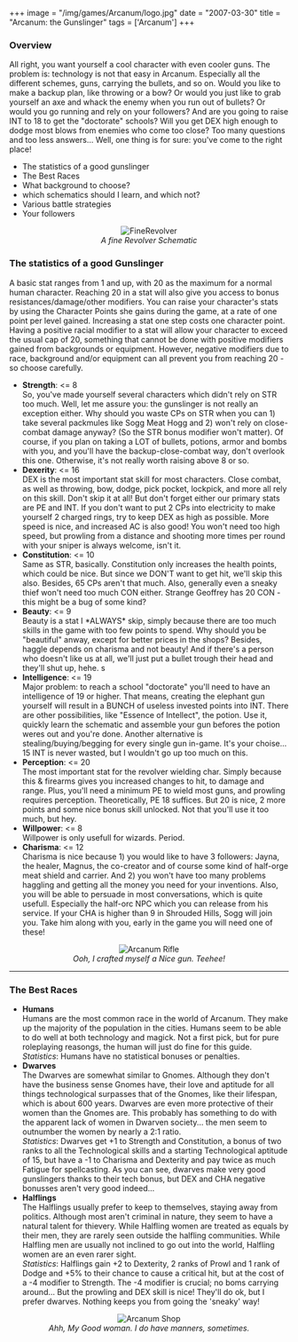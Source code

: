 +++
image = "/img/games/Arcanum/logo.jpg"
date = "2007-03-30"
title = "Arcanum: the Gunslinger"
tags = ['Arcanum']
+++

<div class='vspace'></div><h3>Overview</h3>

<p class='vspace'>All right, you want yourself a cool character with even cooler guns. The problem is: technology is not that easy in Arcanum. Especially all the different schemes, guns, carrying the bullets, and so on. Would you like to make a backup plan, like throwing or a bow? Or would you just like to grab yourself an axe and whack the enemy when you run out of bullets? Or would you go running and rely on your followers? And are you going to raise INT to 18 to get the "doctorate" schools? Will you get DEX high enough to dodge most blows from enemies who come too close? Too many questions and too less answers... Well, one thing is for sure: you've come to the right place!
</p>

- The statistics of a good gunslinger
- The Best Races
- What background to choose?
- which schematics should I learn, and which not?
- Various battle strategies
- Your followers

<div class='vspace'></div><div  style='text-align: center;'><img src='/img/games/Arcanum/finerevolver.jpg' alt='FineRevolver' title='FineRevolver' /><br /><em>A fine Revolver Schematic</em></div>
<div class='vspace'></div><h3>The statistics of a good Gunslinger</h3>

<p class='vspace'>A basic stat ranges from 1 and up, with 20 as the maximum for a normal human character. Reaching 20 in a stat will also give you access to bonus resistances/damage/other modifiers. You can raise your character's stats by using the Character Points she gains during the game, at a rate of one point per level gained. Increasing a stat one step costs one character point. Having a positive racial modifier to a stat will allow your character to exceed the usual cap of 20, something that cannot be done with positive modifiers gained from backgrounds or equipment. However, negative modifiers due to race, background and/or equipment can all prevent you from reaching 20 - so choose carefully.
</p>
<div class='vspace'></div><ul><li><strong>Strength</strong>: &lt;= 8<br />So, you've made yourself several characters which didn't rely on STR too much. Well, let me assure you: the gunslinger is not really an exception either. Why should you waste <span class='wikiword'>CPs</span> on STR when you can 1) take several packmules like Sogg Meat Hogg and 2) won't rely on close-combat damage anyway? (So the STR bonus modifier won't matter). Of course, if you plan on taking a LOT of bullets, potions, armor and bombs with you, and you'll have the backup-close-combat way, don't overlook this one. Otherwise, it's not really worth raising above 8 or so.
</li><li><strong>Dexerity</strong>: &lt;= 16<br />DEX is the most important stat skill for most characters. Close combat, as well as throwing, bow, dodge, pick pocket, lockpick, and more all rely on this skill. Don't skip it at all! But don't forget either our primary stats are PE and INT. If you don't want to put 2 <span class='wikiword'>CPs</span> into electricity to make yourself 2 charged rings, try to keep DEX as high as possible. More speed is nice, and increased AC is also good! You won't need too high speed, but prowling from a distance and shooting more times per round with your sniper is always welcome, isn't it.
</li><li><strong>Constitution</strong>: &lt;= 10<br />Same as STR, basically. Constitution only increases the health points, which could be nice. But since we DON'T want to get hit, we'll skip this also. Besides, 65 <span class='wikiword'>CPs</span> aren't that much. Also, generally even a sneaky thief won't need too much CON either. Strange Geoffrey has 20 CON - this might be a bug of some kind?
</li><li><strong>Beauty</strong>: &lt;= 9<br />Beauty is a stat I *ALWAYS* skip, simply because there are too much skills in the game with too few points to spend. Why should you be "beautiful" anway, except for better prices in the shops? Besides, haggle depends on charisma and not beauty! And if there's a person who doesn't like us at all, we'll just put a bullet trough their head and they'll shut up, hehe. s
</li><li><strong>Intelligence</strong>: &lt;= 19<br />Major problem: to reach a school "doctorate" you'll need to have an intelligence of 19 or higher. That means, creating the elephant gun yourself will result in a BUNCH of useless invested points into INT. There are other possibilities, like "Essence of Intellect", the potion. Use it, quickly learn the schematic and assemble your gun befores the potion weres out and you're done. Another alternative is stealing/buying/begging for every single gun in-game. It's your choise... 15 INT is never wasted, but I wouldn't go up too much on this.
</li><li><strong>Perception</strong>: &lt;= 20<br />The most important stat for the revolver wielding char. Simply because this &amp; firearms gives you increased changes to hit, to damage and range. Plus, you'll need a minimum PE to wield most guns, and prowling requires perception. Theoretically, PE 18 suffices. But 20 is nice, 2 more points and some nice bonus skill unlocked. Not that you'll use it too much, but hey.
</li><li><strong>Willpower</strong>: &lt;= 8<br />Willpower is only usefull for wizards. Period.
</li><li><strong>Charisma</strong>: &lt;= 12<br />Charisma is nice because 1) you would like to have 3 followers: Jayna, the healer, Magnus, the co-creator and of course some kind of half-orge meat shield and carrier. And 2) you won't have too many problems haggling and getting all the money you need for your inventions. Also, you will be able to persuade in most conversations, which is quite usefull. Especially the half-orc NPC which you can release from his service. If your CHA is higher than 9 in Shrouded Hills, Sogg will join you. Take him along with you, early in the game you will need one of these!
</li></ul><div class='vspace'></div><div  style='text-align: center;'><img src='/img/games/Arcanum/screens/arc_rifle.jpg' alt='Arcanum Rifle' title='Arcanum Rifle' /><br /><em>Ooh, I crafted myself a Nice gun. Teehee!</em></div>
<div class='vspace'></div><hr />
<div class='vspace'></div><h3>The Best Races</h3>

<div class='vspace'></div><ul><li><strong>Humans</strong><br />Humans are the most common race in the world of Arcanum. They make up the majority of the population in the cities. Humans seem to be able to do well at both technology and magick. Not a first pick, but for pure roleplaying reasongs, the human will just do fine for this guide.<br /><em>Statistics</em>: Humans have no statistical bonuses or penalties.
</li><li><strong>Dwarves</strong><br />The Dwarves are somewhat similar to Gnomes. Although they don't have the business sense Gnomes have, their love and aptitude for all things technological surpasses that of the Gnomes, like their lifespan, which is about 600 years. Dwarves are even more protective of their women than the Gnomes are. This probably has something to do with the apparent lack of women in Dwarven society... the men seem to outnumber the women by nearly a 2:1 ratio.<br /><em>Statistics</em>: Dwarves get +1 to Strength and Constitution, a bonus of two ranks to all the Technological skills and a starting Technological aptitude of 15, but have a -1 to Charisma and Dexterity and pay twice as much Fatigue for spellcasting. As you can see, dwarves make very good gunslingers thanks to their tech bonus, but DEX and CHA negative bonusses aren't very good indeed...
</li><li><strong>Halflings</strong><br />The Halflings usually prefer to keep to themselves, staying away from politics. Although most aren't criminal in nature, they seem to have a natural talent for thievery. While Halfling women are treated as equals by their men, they are rarely seen outside the halfling communities. While Halfling men are usually not inclined to go out into the world, Halfling women are an even rarer sight.<br /><em>Statistics</em>: Halflings gain +2 to Dexterity, 2 ranks of Prowl and 1 rank of Dodge and +5% to their chance to cause a critical hit, but at the cost of a -4 modifier to Strength. The -4 modifier is crucial; no boms carrying around... But the prowling and DEX skill is nice! They'll do ok, but I prefer dwarves. Nothing keeps you from going the 'sneaky' way!
</li></ul><div class='vspace'></div><div  style='text-align: center;'><img src='/img/games/Arcanum/screens/arc_tarant.jpg' alt='Arcanum Shop' title='Arcanum Shop' /><br /><em>Ahh, My Good woman. I do have manners, sometimes.</em></div>
<p class='vspace'><a name='bg' id='bg'></a>
<a name='schematics' id='schematics'></a>
<a name='strat' id='strat'></a>
<a name='npcs' id='npcs'></a>
&nbsp;
</p>